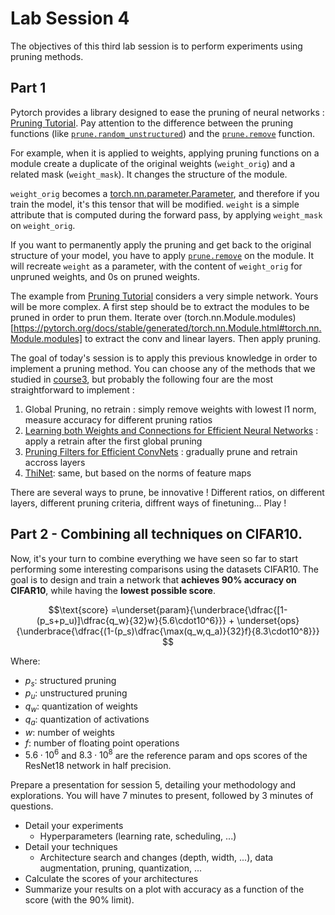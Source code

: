 # Lab Session 4

The objectives of this third lab session is to perform experiments using pruning methods.

Part 1
--
Pytorch provides a library designed to ease the pruning of neural networks : [Pruning Tutorial](https://pytorch.org/tutorials/intermediate/pruning_tutorial.html).
Pay attention to the difference between the pruning functions (like [`prune.random_unstructured`](https://pytorch.org/docs/stable/generated/torch.nn.utils.prune.random_unstructured.html#torch-nn-utils-prune-random-unstructured)) and the [`prune.remove`](https://pytorch.org/docs/stable/generated/torch.nn.utils.prune.remove.html#torch-nn-utils-prune-remove) function.

For example, when it is applied to weights, applying pruning functions on a module create a duplicate of the original weights (`weight_orig`) and a related mask (`weight_mask`). It changes the structure of the module.

`weight_orig` becomes a [torch.nn.parameter.Parameter](https://pytorch.org/docs/stable/generated/torch.nn.parameter.Parameter.html#parameter), and therefore if you train the model, it's this tensor that will be modified. `weight` is a simple attribute that is computed during the forward pass, by applying `weight_mask` on `weight_orig`.

If you want to permanently apply the pruning and get back to the original structure of your model, you have to apply [`prune.remove`](https://pytorch.org/docs/stable/generated/torch.nn.utils.prune.remove.html#torch-nn-utils-prune-remove) on the module. It will recreate `weight` as a parameter, with the content of `weight_orig` for unpruned weights, and 0s on pruned weights.

The example from [Pruning Tutorial](https://pytorch.org/tutorials/intermediate/pruning_tutorial.html) considers a very simple network. Yours will be more complex. A first step should be to extract the modules to be pruned in order to prun them. Iterate over (torch.nn.Module.modules)[https://pytorch.org/docs/stable/generated/torch.nn.Module.html#torch.nn.Module.modules] to extract the conv and linear layers. Then apply pruning.

The goal of today's session is to apply this previous knowledge in order to implement a pruning method. You can choose any of the methods that we studied in [course3](cours3.pdf), but probably the following four are the most straightforward to implement :
1. Global Pruning, no retrain : simply remove weights with lowest l1 norm, measure accuracy for different pruning ratios
2. [Learning both Weights and Connections for Efficient Neural Networks](https://arxiv.org/abs/1506.02626) :  apply a retrain after the first global pruning
3. [Pruning Filters for Efficient ConvNets](https://arxiv.org/abs/1608.08710) : gradually prune and retrain accross layers
4. [ThiNet](https://arxiv.org/abs/1707.06342): same, but based on the norms of feature maps

There are several ways to prune, be innovative ! Different ratios, on different layers, different pruning criteria, diffrent ways of finetuning... Play !

Part 2 - Combining all techniques on CIFAR10.
--
Now, it's your turn to combine everything we have seen so far to start performing some interesting comparisons using the datasets CIFAR10. The goal is to design and train a network that **achieves 90% accuracy on CIFAR10**, while having the **lowest possible score**.

$$\text{score} =\underset{param}{\underbrace{\dfrac{[1-(p_s+p_u)]\dfrac{q_w}{32}w}{5.6\cdot10^6}}} + \underset{ops}{\underbrace{\dfrac{(1-(p_s)\dfrac{\max(q_w,q_a)}{32}f}{8.3\cdot10^8}}} $$

Where:
- $p_s$: structured pruning
- $p_u$: unstructured pruning
- $q_w$: quantization of weights
- $q_a$: quantization of activations
- $w$: number of weights
- $f$: number of floating point operations
- $5.6\cdot10^6$ and $8.3\cdot10^8$ are the reference param and ops scores of the ResNet18 network in half precision.

Prepare a presentation for session 5, detailing your methodology and explorations. You will have 7 minutes to present, followed by 3 minutes of questions.

  - Detail your experiments
    - Hyperparameters (learning rate, scheduling, ...)
  - Detail your techniques
    - Architecture search and changes (depth, width, ...), data augmentation, pruning, quantization, ...
  - Calculate the scores of your architectures
  - Summarize your results on a plot with accuracy as a function of the score (with the 90% limit).
